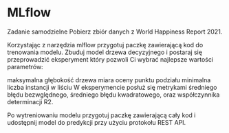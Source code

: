 # MLflow


Zadanie samodzielne
Pobierz zbiór danych z World Happiness Report 2021.

Korzystając z narzędzia mlflow przygotuj paczkę zawierającą kod do trenowania modelu. Zbuduj model drzewa decyzyjnego i postaraj się przeprowadzić eksperyment który pozwoli Ci wybrać najlepsze wartości parametrów:

maksymalna głębokość drzewa
miara oceny punktu podziału
minimalna liczba instancji w liściu
W eksperymencie posłuż się metrykami średniego błędu bezwględnego, średniego błędu kwadratowego, oraz współczynnika determinacji R2.

Po wytreniowaniu modelu przygotuj paczkę zawierającą cały kod i udostępnij model do predykcji przy użyciu protokołu REST API.

